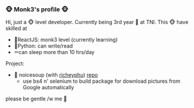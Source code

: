 ### 🐵 Monk3's profile 🐵
Hi, just a 🐵 level developer. Currently being 3rd year 🐒 at TNI.
This 🐵 have skilled at
- 🍌ReactJS: monk3 level (currently learning)
- 🐍Python: can write/read
- ⚰️can sleep more than 10 hrs/day

Project:
- 🍲 noicesoup (with [richeyphu](https://github.com/richeyphu)) [repo](https://github.com/richeyphu/noicesoup)
  - use bs4 n' selenium to build package for download pictures from Google automatically

please be gentle /w me 🥺
<!--
**thitiwat-t/thitiwat-t** is a ✨ _special_ ✨ repository because its `README.md` (this file) appears on your GitHub profile.

Here are some ideas to get you started:

- 🔭 I’m currently working on ...
- 🌱 I’m currently learning ...
- 👯 I’m looking to collaborate on ...
- 🤔 I’m looking for help with ...
- 💬 Ask me about ...
- 📫 How to reach me: ...
- 😄 Pronouns: ...
- ⚡ Fun fact: ...
-->
